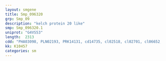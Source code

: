 ```yaml
---
layout: smgene
title: Smp_096320
grp: Smp_09
description: "kelch protein 20 like"
smp: Smp_096320.1
uniprot: "G4VS53"
length:  2313
cdd: "PHA03098, PLN02193, PRK14131, cd14735, cl02518, cl02701, cl06652, pfam00651, pfam01344, pfam07707, smart00225, smart00612, smart00875"
kk: K10457
categories: sm
---
```


